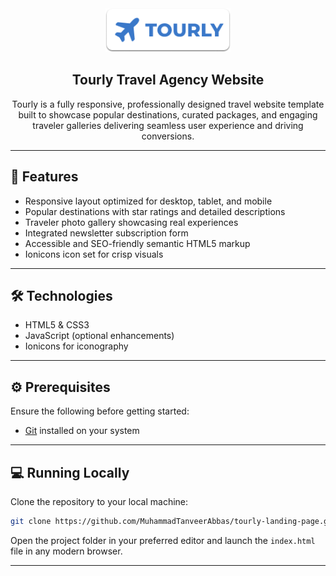 <div align="center">

  <img src="./readme-images/project-logo.png" alt="Tourly Logo" width="200" />

  <h2>Tourly Travel Agency Website</h2>

  <p>
    Tourly is a fully responsive, professionally designed travel website template built to showcase popular destinations, curated packages, and engaging traveler galleries  delivering seamless user experience and driving conversions.
  </p>

</div>

---

## 🚀 Features

- Responsive layout optimized for desktop, tablet, and mobile
- Popular destinations with star ratings and detailed descriptions
- Traveler photo gallery showcasing real experiences
- Integrated newsletter subscription form
- Accessible and SEO-friendly semantic HTML5 markup
- Ionicons icon set for crisp visuals

---

## 🛠️ Technologies

- HTML5 & CSS3
- JavaScript (optional enhancements)
- Ionicons for iconography

---

## ⚙️ Prerequisites

Ensure the following before getting started:

- [Git](https://git-scm.com/downloads) installed on your system

---

## 💻 Running Locally

Clone the repository to your local machine:

```bash
git clone https://github.com/MuhammadTanveerAbbas/tourly-landing-page.git
```

Open the project folder in your preferred editor and launch the `index.html` file in any modern browser.

---
